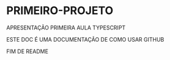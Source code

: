# PRIMEIRO-PROJETO
APRESENTAÇÃO PRIMEIRA AULA TYPESCRIPT

ESTE DOC É UMA DOCUMENTAÇÃO DE COMO USAR GITHUB

FIM DE README
